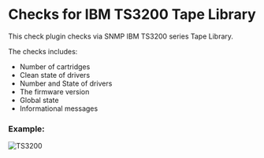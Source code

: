 # Checks for IBM TS3200 Tape Library

This check plugin checks via SNMP IBM TS3200 series Tape Library.

The checks includes:
 - Number of cartridges
 - Clean state of drivers
 - Number and State of drivers
 - The firmware version
 - Global state
 - Informational messages

### Example:

![TS3200](https://raw.githubusercontent.com/allangood/check_mk/master/site_media/ts3200.jpg "TS3200")
